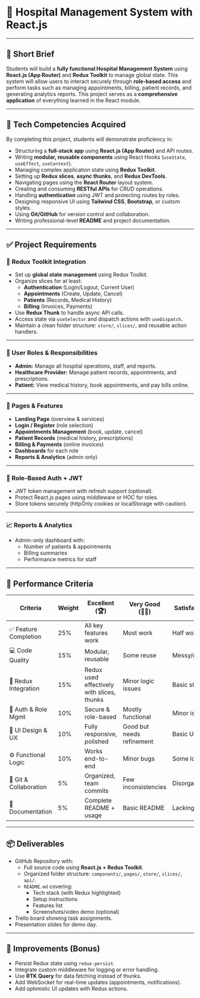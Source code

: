 # 🏥 Hospital Management System with React.js  

---

## 📝 Short Brief  
Students will build a **fully functional Hospital Management System** using **React.js (App Router)** and **Redux Toolkit** to manage global state. This system will allow users to interact securely through **role-based access** and perform tasks such as managing appointments, billing, patient records, and generating analytics reports. This project serves as a **comprehensive application** of everything learned in the React module.  

---

## 🧰 Tech Competencies Acquired  
By completing this project, students will demonstrate proficiency in:  

- Structuring a **full-stack app** using **React.js (App Router)** and API routes.  
- Writing **modular, reusable components** using React Hooks (`useState`, `useEffect`, `useContext`).  
- Managing complex application state using **Redux Toolkit**.  
- Setting up **Redux slices**, **async thunks**, and **Redux DevTools**.  
- Navigating pages using the **React Router** layout system.  
- Creating and consuming **RESTful APIs** for CRUD operations.  
- Handling **authentication** using JWT and protecting routes by roles.  
- Designing responsive UI using **Tailwind CSS**, **Bootstrap**, or custom styles.  
- Using **Git/GitHub** for version control and collaboration.  
- Writing professional-level **README** and project documentation.  

---

## ✅ Project Requirements  

### 🔁 **Redux Toolkit Integration**  
- Set up **global state management** using Redux Toolkit.  
- Organize slices for at least:  
  - **Authentication** (Login/Logout, Current User)  
  - **Appointments** (Create, Update, Cancel)  
  - **Patients** (Records, Medical History)  
  - **Billing** (Invoices, Payments)  
- Use **Redux Thunk** to handle async API calls.  
- Access state via `useSelector` and dispatch actions with `useDispatch`.  
- Maintain a clean folder structure: `store/`, `slices/`, and reusable action handlers.  

---

### 👥 User Roles & Responsibilities  
- **Admin:** Manage all hospital operations, staff, and reports.  
- **Healthcare Provider:** Manage patient records, appointments, and prescriptions.  
- **Patient:** View medical history, book appointments, and pay bills online.  

---

### 🧱 Pages & Features  
- **Landing Page** (overview & services)  
- **Login / Register** (role selection)  
- **Appointments Management** (book, update, cancel)  
- **Patient Records** (medical history, prescriptions)  
- **Billing & Payments** (online invoices)  
- **Dashboards** for each role  
- **Reports & Analytics** (admin only)  

---

### 🔐 Role-Based Auth + JWT  
- JWT token management with refresh support (optional).  
- Protect React.js pages using middleware or HOC for roles.  
- Store tokens securely (httpOnly cookies or localStorage with caution).  

---

### 📈 Reports & Analytics  
- Admin-only dashboard with:  
  - Number of patients & appointments  
  - Billing summaries  
  - Performance metrics for staff  

---

## 🎯 Performance Criteria  

| Criteria | Weight | Excellent (🏆) | Very Good (👍🏻) | Satisfactory (🔶) | Needs Improvement (❌) |
| --- | --- | --- | --- | --- | --- |
| ✅ Feature Completion | 25% | All key features work | Most work | Half work | Many missing |
| 💻 Code Quality | 15% | Modular, reusable | Some reuse | Messy/monolithic | Poor structure |
| 🔁 Redux Integration | 15% | Redux used effectively with slices, thunks | Minor logic issues | Basic state only | No proper Redux usage |
| 🔐 Auth & Role Mgmt | 10% | Secure & role-based | Mostly functional | Minor issues | Not implemented |
| 🎨 UI Design & UX | 10% | Fully responsive, polished | Good but needs refinement | Basic UI | Broken layout |
| ⚙️ Functional Logic | 10% | Works end-to-end | Minor bugs | Some logic bugs | Major issues |
| 📁 Git & Collaboration | 5% | Organized, team commits | Few inconsistencies | Disorganized | No clear commits |
| 📝 Documentation | 5% | Complete README + usage | Basic README | Lacking details | Missing |

---

## 📦 Deliverables  
- GitHub Repository with:  
  - Full source code using **React.js + Redux Toolkit**.  
  - Organized folder structure: `components/`, `pages/`, `store/`, `slices/`, `api/`.  
  - `README.md` covering:  
    - Tech stack (with Redux highlighted)  
    - Setup instructions  
    - Features list  
    - Screenshots/video demo (optional)  
- Trello board showing task assignments.  
- Presentation slides for demo day.  

---

## 🚀 Improvements (Bonus)  
- Persist Redux state using `redux-persist`.  
- Integrate custom middleware for logging or error handling.  
- Use **RTK Query** for data fetching instead of thunks.  
- Add WebSocket for real-time updates (appointments, notifications).  
- Add optimistic UI updates with Redux actions.  